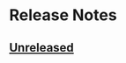 # Release Notes

## [Unreleased](https://github.com/ixocreate/intl-package/compare/0.1.0...develop)

